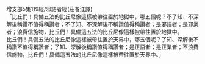 增支部5集119經/邪語者經(莊春江譯)  
「比丘們！具備五法的比丘尼像這樣被帶往置於地獄中，哪五個呢？不了知、不深解後稱讚不值得稱讚者；不了知、不深解後不稱讚值得稱讚者；是邪語者；是邪業者；浪費信施物，比丘們！具備這五法的比丘尼像這樣被帶往置於地獄中。  
比丘們！具備五法的比丘尼像這樣被帶往置於天界中，哪五個呢？了知、深解後不稱讚不值得稱讚者；了知、深解後稱讚值得稱讚者；是正語者；是正業者；不浪費信施物，比丘們！具備這五法的比丘尼像這樣被帶往置於天界中。」  
  
  
